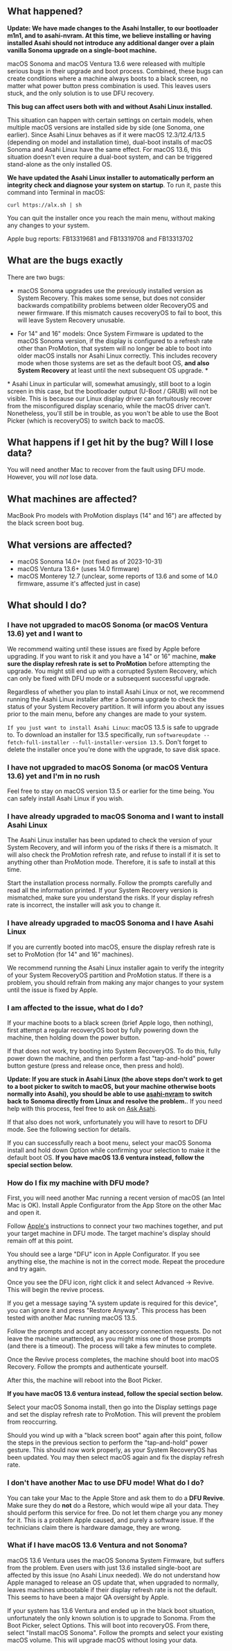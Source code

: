 ## What happened?

**Update: We have made changes to the Asahi Installer, to our bootloader m1n1, and to asahi-nvram. At this time, we believe installing or having installed Asahi should not introduce any additional danger over a plain vanilla Sonoma upgrade on a single-boot machine.**

macOS Sonoma and macOS Ventura 13.6 were released with multiple serious bugs in their upgrade and boot process. Combined, these bugs can create conditions where a machine always boots to a black screen, no matter what power button press combination is used. This leaves users stuck, and the only solution is to use DFU recovery.

**This bug can affect users both with and without Asahi Linux installed.**

This situation can happen with certain settings on certain models, when multiple macOS versions are installed side by side (one Sonoma, one earlier). Since Asahi Linux behaves as if it were macOS 12.3/12.4/13.5 (depending on model and installation time), dual-boot installs of macOS Sonoma and Asahi Linux have the same effect. For macOS 13.6, this situation doesn't even require a dual-boot system, and can be triggered stand-alone as the only installed OS.

**We have updated the Asahi Linux installer to automatically perform an integrity check and diagnose your system on startup**. To run it, paste this command into Terminal in macOS:

`curl https://alx.sh | sh`

You can quit the installer once you reach the main menu, without making any changes to your system.

Apple bug reports: FB13319681 and FB13319708 and FB13313702 

## What are the bugs exactly

There are two bugs:

* macOS Sonoma upgrades use the previously installed version as System Recovery. This makes some sense, but does not consider backwards compatibility problems between older RecoveryOS and newer firmware. If this mismatch causes recoveryOS to fail to boot, this will leave System Recovery unusable.

* For 14" and 16" models: Once System Firmware is updated to the macOS Sonoma version, if the display is configured to a refresh rate other than ProMotion, that system will no longer be able to boot into older macOS installs nor Asahi Linux correctly. This includes recovery mode when those systems are set as the default boot OS, **and also System Recovery** at least until the next subsequent OS upgrade. \*

\* Asahi Linux in particular will, somewhat amusingly, still boot to a login screen in this case, but the bootloader output (U-Boot / GRUB) will not be visible. This is because our Linux display driver can fortuitously recover from the misconfigured display scenario, while the macOS driver can't. Nonetheless, you'll still be in trouble, as you won't be able to use the Boot Picker (which is recoveryOS) to switch back to macOS.

## What happens if I get hit by the bug? Will I lose data?

You will need another Mac to recover from the fault using DFU mode. However, you will *not* lose data.

## What machines are affected?

MacBook Pro models with ProMotion displays (14" and 16") are affected by the black screen boot bug.

## What versions are affected?

* macOS Sonoma 14.0+ (not fixed as of 2023-10-31)
* macOS Ventura 13.6+ (uses 14.0 firmware)
* macOS Monterey 12.7 (unclear, some reports of 13.6 and some of 14.0 firmware, assume it's affected just in case) 

## What should I do?

### I have not upgraded to macOS Sonoma (or macOS Ventura 13.6) yet and I want to

We recommend waiting until these issues are fixed by Apple before upgrading. If you want to risk it and you have a 14" or 16" machine, **make sure the display refresh rate is set to ProMotion** before attempting the upgrade. You might still end up with a corrupted System Recovery, which can only be fixed with DFU mode or a subsequent successful upgrade.

Regardless of whether you plan to install Asahi Linux or not, we recommend running the Asahi Linux installer after a Sonoma upgrade to check the status of your System Recovery partition. It will inform you about any issues prior to the main menu, before any changes are made to your system.

`If you just want to install Asahi Linux`: macOS 13.5 is safe to upgrade to. To download an installer for 13.5 specifically, run `softwareupdate --fetch-full-installer --full-installer-version 13.5`. Don't forget to delete the installer once you're done with the upgrade, to save disk space.

### I have not upgraded to macOS Sonoma (or macOS Ventura 13.6) yet and I'm in no rush

Feel free to stay on macOS version 13.5 or earlier for the time being. You can safely install Asahi Linux if you wish.

### I have already upgraded to macOS Sonoma and I want to install Asahi Linux

The Asahi Linux installer has been updated to check the version of your System Recovery, and will inform you of the risks if there is a mismatch. It will also check the ProMotion refresh rate, and refuse to install if it is set to anything other than ProMotion mode. Therefore, it is safe to install at this time.

Start the installation process normally. Follow the prompts carefully and read all the information printed. If your System Recovery version is mismatched, make sure you understand the risks. If your display refresh rate is incorrect, the installer will ask you to change it.

### I have already upgraded to macOS Sonoma and I have Asahi Linux

If you are currently booted into macOS, ensure the display refresh rate is set to ProMotion (for 14" and 16" machines).

We recommend running the Asahi Linux installer again to verify the integrity of your System RecoveryOS partition and ProMotion status. If there is a problem, you should refrain from making any major changes to your system until the issue is fixed by Apple.

### I am affected to the issue, what do I do?

If your machine boots to a black screen (brief Apple logo, then nothing), first attempt a regular recoveryOS boot by fully powering down the machine, then holding down the power button.

If that does not work, try booting into System RecoveryOS. To do this, fully power down the machine, and then perform a fast "tap-and-hold" power button gesture (press and release once, then press and hold).

**Update: If you are stuck in Asahi Linux (the above steps don't work to get to a boot picker to switch to macOS, but your machine otherwise boots normally into Asahi), you should be able to use [asahi-nvram](https://github.com/WhatAmISupposedToPutHere/asahi-nvram) to switch back to Sonoma directly from Linux and resolve the problem.**. If you need help with this process, feel free to ask on [Ask Asahi](https://discussion.fedoraproject.org/c/neighbors/asahi/asahi-help/94).

If that also does not work, unfortunately you will have to resort to DFU mode. See the following section for details.

If you can successfully reach a boot menu, select your macOS Sonoma install and hold down Option while confirming your selection to make it the default boot OS. **If you have macOS 13.6 ventura instead, follow the special section below.**

### How do I fix my machine with DFU mode?

First, you will need another Mac running a recent version of macOS (an Intel Mac is OK). Install Apple Configurator from the App Store on the other Mac and open it.

Follow [Apple's](https://support.apple.com/en-gu/guide/apple-configurator-mac/apdd5f3c75ad/mac) instructions to connect your two machines together, and put your target machine in DFU mode. The target machine's display should remain off at this point.

You should see a large "DFU" icon in Apple Configurator. If you see anything else, the machine is not in the correct mode. Repeat the procedure and try again.

Once you see the DFU icon, right click it and select Advanced → Revive. This will begin the revive process.

If you get a message saying "A system update is required for this device", you can ignore it and press "Restore Anyway". This process has been tested with another Mac running macOS 13.5.

Follow the prompts and accept any accessory connection requests. Do not leave the machine unattended, as you might miss one of those prompts (and there is a timeout). The process will take a few minutes to complete.

Once the Revive process completes, the machine should boot into macOS Recovery. Follow the prompts and authenticate yourself.

After this, the machine will reboot into the Boot Picker.

**If you have macOS 13.6 ventura instead, follow the special section below.**

Select your macOS Sonoma install, then go into the Display settings page and set the display refresh rate to ProMotion. This will prevent the problem from reoccurring.

Should you wind up with a "black screen boot" again after this point, follow the steps in the previous section to perform the "tap-and-hold" power gesture. This should now work properly, as your System RecoveryOS has been updated. You may then select macOS again and fix the display refresh rate.

### I don't have another Mac to use DFU mode! What do I do?

You can take your Mac to the Apple Store and ask them to do a **DFU Revive**. Make sure they do **not** do a Restore, which would wipe all your data. They should perform this service for free. Do not let them charge you any money for it. This is a problem Apple caused, and purely a software issue. If the technicians claim there is hardware damage, they are wrong.

### What if I have macOS 13.6 Ventura and not Sonoma?

macOS 13.6 Ventura uses the macOS Sonoma System Firmware, but suffers from the problem. Even users with just 13.6 installed single-boot are affected by this issue (no Asahi Linux needed). We do not understand how Apple managed to release an OS update that, when upgraded to normally, leaves machines unbootable if their display refresh rate is not the default. This seems to have been a major QA oversight by Apple.

If your system has 13.6 Ventura and ended up in the black boot situation, unfortunately the only known solution is to upgrade to Sonoma. From the Boot Picker, select Options. This will boot into recoveryOS. From there, select "Install macOS Sonoma". Follow the prompts and select your existing macOS volume. This will upgrade macOS without losing your data.
